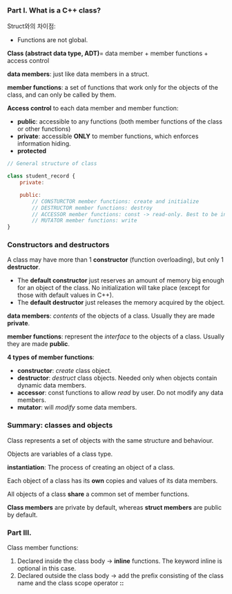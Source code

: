 ### Part I. What is a C++ class?

Struct와의 차이점:

- Functions are not global.

**Class (abstract data type, ADT)**= data member + member functions + access control

**data members**: just like data members in a struct.

**member functions**: a set of functions that work only for the objects of the class, and can only be called by them.

**Access control** to each data member and member function:

- **public**: accessible to any functions (both member functions of the class or other functions)
- **private**: accessible **ONLY** to member functions, which enforces information hiding.
- **protected**

```jsx
// General structure of class

class student_record {
	private:

	public:
		// CONSTURCTOR member functions: create and initialize
		// DESTRUCTOR member functions: destroy
		// ACCESSOR member functions: const -> read-only. Best to be in cpp file.
		// MUTATOR member functions: write
}
```

### Constructors and destructors

A class may have more than 1 **constructor** (function overloading), but only 1 **destructor**.

- The **default constructor** just reserves an amount of memory big enough for an object of the class. No initialization will take place (except for those with default values in C++).
- The **default destructor** just releases the memory acquired by the object.

**data members**: *contents* of the objects of a class. Usually they are made **private**.

**member functions**: represent the *interface* to the objects of a class. Usually they are made **public**.

**4 types of member functions**:

- **constructor**: *create* class object.
- **destructor**: *destruct* class objects. Needed only when objects contain dynamic data members.
- **accessor**: const functions to allow *read* by user. Do not modify any data members.
- **mutator**: will *modify* some data members.

### Summary: classes and objects

Class represents a set of objects with the same structure and behaviour.

Objects are variables of a class type.

**instantiation**: The process of creating an object of a class.

Each object of a class has its **own** copies and values of its data members.

All objects of a class **share** a common set of member functions.

**Class members** are private by default, whereas **struct members** are public by default.

### Part III.

Class member functions:

1. Declared inside the class body → **inline** functions. The keyword inline is optional in this case.
2. Declared outside the class body → add the prefix consisting of the class name and the class scope operator **::**
